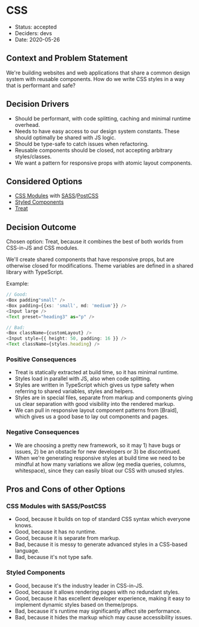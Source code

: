 # CSS

- Status: accepted
- Deciders: devs
- Date: 2020-05-26

## Context and Problem Statement

We're building websites and web applications that share a common design system with reusable components. How do we write CSS styles in a way that is performant and safe?

## Decision Drivers

- Should be performant, with code splitting, caching and minimal runtime overhead.
- Needs to have easy access to our design system constants. These should optimally be shared with JS logic.
- Should be type-safe to catch issues when refactoring.
- Reusable components should be closed, not accepting arbitrary styles/classes.
- We want a pattern for responsive props with atomic layout components.

## Considered Options

- [CSS Modules](https://github.com/css-modules/css-modules) with [SASS](https://sass-lang.com/)/[PostCSS](https://postcss.org/)
- [Styled Components](https://styled-components.com/)
- [Treat](https://seek-oss.github.io/treat/)

## Decision Outcome

Chosen option: Treat, because it combines the best of both worlds from CSS-in-JS and CSS modules.

We'll create shared components that have responsive props, but are otherwise closed for modifications. Theme variables are defined in a shared library with TypeScript.

Example:

```typescript
// Good:
<Box padding"small" />
<Box padding={{xs: 'small', md: 'medium'}} />
<Input large />
<Text preset="heading3" as="p" />
```

```typescript
// Bad:
<Box className={customLayout} />
<Input style={{ height: 50, padding: 16 }} />
<Text className={styles.heading} />
```

### Positive Consequences

- Treat is statically extracted at build time, so it has minimal runtime.
- Styles load in parallel with JS, also when code splitting.
- Styles are written in TypeScript which gives us type safety when referring to shared variables, styles and helpers.
- Styles are in special files, separate from markup and components giving us clear separation with good visibility into the rendered markup.
- We can pull in responsive layout component patterns from [Braid], which gives us a good base to lay out components and pages.

### Negative Consequences

- We are choosing a pretty new framework, so it may 1) have bugs or issues, 2) be an obstacle for new developers or 3) be discontinued.
- When we're generating responsive styles at build time we need to be mindful at how many variations we allow (eg media queries, columns, whitespace), since they can easily bloat our CSS with unused styles.

## Pros and Cons of other Options

### CSS Modules with SASS/PostCSS

- Good, because it builds on top of standard CSS syntax which everyone knows.
- Good, because it has no runtime.
- Good, because it is separate from markup.
- Bad, because it is messy to generate advanced styles in a CSS-based language.
- Bad, because it's not type safe.

### Styled Components

- Good, because it's the industry leader in CSS-in-JS.
- Good, because it allows rendering pages with no redundant styles.
- Good, because it has excellent developer experience, making it easy to implement dynamic styles based on theme/props.
- Bad, because it's runtime may significantly affect site performance.
- Bad, because it hides the markup which may cause accessibility issues.
